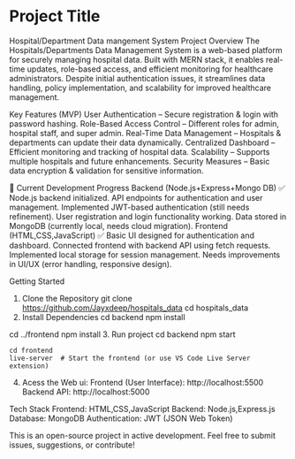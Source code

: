
# Project Title
Hospital/Department Data mangement System
Project Overview
The Hospitals/Departments Data Management System is a web-based platform for securely managing hospital data. Built with MERN stack, it enables real-time updates, role-based access, and efficient monitoring for healthcare administrators. Despite initial authentication issues, it streamlines data handling, policy implementation, and scalability for improved healthcare management. 

Key Features (MVP)
User Authentication – Secure registration & login with password hashing.
Role-Based Access Control – Different roles for admin, hospital staff, and super admin.
Real-Time Data Management – Hospitals & departments can update their data dynamically.
Centralized Dashboard – Efficient monitoring and tracking of hospital data.
Scalability – Supports multiple hospitals and future enhancements.
Security Measures – Basic data encryption & validation for sensitive information.

🚀 Current Development Progress
Backend (Node.js+Express+Mongo DB) ✅
 Node.js backend initialized.
API endpoints for authentication and user management.
Implemented JWT-based authentication (still needs refinement).
User registration and login functionality working.
Data stored in MongoDB (currently local, needs cloud migration).
Frontend (HTML,CSS,JavaScript) ✅
 Basic UI designed for authentication and dashboard.
Connected frontend with backend API using fetch requests.
Implemented local storage for session management.
Needs improvements in UI/UX (error handling, responsive design).

Getting Started
1. Clone the Repository
 git clone https://github.com/Jayxdeep/hospitals_data
cd hospitals_data
2. Install Dependencies
    cd backend
    npm install

 cd ../frontend
 npm install
3. Run project
    cd backend
    npm start

    cd frontend
    live-server  # Start the frontend (or use VS Code Live Server extension)

4. Acess the Web ui:
    Frontend (User Interface): http://localhost:5500
    Backend API: http://localhost:5000

Tech Stack
Frontend: HTML,CSS,JavaScript
Backend: Node.js,Express.js
Database: MongoDB
Authentication: JWT (JSON Web Token)

This is an open-source project in active development. Feel free to submit issues, suggestions, or contribute!
